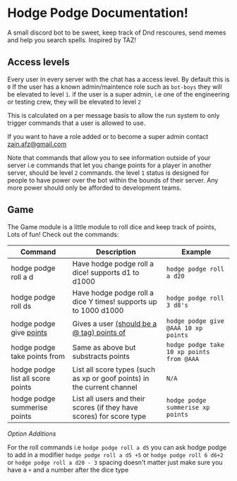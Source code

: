 # Hodge Podge Documentation!

A small discord bot to be sweet, keep track of Dnd rescoures, send memes and help you search spells.
Inspired by TAZ!

## Access levels

Every user in every server with the chat has a access level. By default this is `0`
If the user has a known admin/maintence role such as `bot-boys` they will be elevated to
level `1`.
if the user is a super admin, i.e one of the engineering or testing crew,
they will be elevated to level `2`

This is calculated on a per message basis to allow the run system to only trigger
commands that a user is allowed to use.

If you want to have a role added or to become a super admin contact zain.afz@gmail.com

Note that commands that allow you to see information outside of your server i.e
commands that let you change points for a player in another server, should be
level `2` commands. the level `1` status is designed for people to have power over
the bot within the bounds of their server.
Any more power should only be afforded to development teams.

## Game

The Game module is a little module to roll dice and keep track of points, Lots of fun!
Check out the commands:

| Command                                  | Description | Example |
| ---------------------------------------- | ----------- | ------- |
| hodge podge roll a d<X>                  | Have hodge podge roll a dice! supports d1 to d1000 | `hodge podge roll a d20`
| hodge podge roll <Y> d<X>s               | Have hodge podge roll a dice Y times! supports up to 1000 d1000 | `hodge podge roll 3 d8's`
| hodge podge give <U> <X> <T> points      | Gives a user <U> (should be a @ tag) <X> points of <T> | `hodge podge give @AAA 10 xp points`
| hodge podge take <X> <T> points from <U> | Same as above but substracts points | `hodge podge take 10 xp points from @AAA`
| hodge podge list all score points | List all score types (such as xp or goof points) in the current channel | `N/A` |
| hodge podge summerise <T> points | List all users and their scores (if they have scores) for score type <T> | `hodge podge summerise xp points`

*Option Additions*

For the roll commands i.e `hodge podge roll a d5` you can ask hodge podge to add in a modifier
`hodge podge roll a d5 +5` or `hodge podge roll 6 d6+2` or `hodge podge roll a d20 - 3`
spacing doesn't matter just make sure you have a `+` and a number after the dice type
